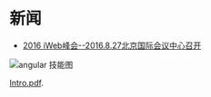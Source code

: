 # 新闻
- [2016 iWeb峰会--2016.8.27北京国际会议中心召开](http://2016.html5dw.com/beijing)

![angular 技能图](https://github.com/digitalchina-iq/webcast-iq/blob/master/assets/png-Angular2-by-StuQ.png)

[Intro.pdf](https://github.com/digitalchina-iq/webcast-iq/blob/master/assets/rxjs.pdf).
